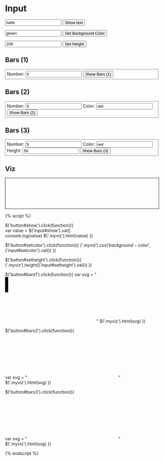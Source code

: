 # Input

<input id="show" type="text" value="hello"/> <button id="show">Show text</button>

<input id="setcolor" type="text" value="green"/> <button id="setcolor">Set Background Color</button>

<input id="setheight" type="text" value="200"/> <button id="setheight">Set Height</button>

## Bars (1)

<div style="border:1px grey solid; padding:5px;">
Number: <input id="bars1-number" type="text" value="5"/>
<button id="bars1">Show Bars (1)</button>
</div>

## Bars (2)

<div style="border:1px grey solid; padding:5px;">
Number: <input id="bars2-number" type="text" value="5"/>
Color:  <input id="bars2-color" type="text" value="red"/>
<button id="bars2">Show Bars (2)</button>
</div>

## Bars (3)

<div style="border:1px grey solid; padding:5px;">
Number: <input id="bars3-number" type="text" value="5"/>
Color:  <input id="bars3-color" type="text" value="red"/>
Height:  <input id="bars3-height" type="text" value="50"/>
<button id="bars3">Show Bars (3)</button>
</div>


## Viz

<div class="myviz" style="width:100%; height:100px; border: 1px black solid;">
</div>


{% script %}

$('button#show').click(function(){    
    var value = $('input#show').val()    
    console.log(value)
    $('.myviz').html(value)
})

$('button#setcolor').click(function(){
    $('.myviz').css('background-color',$('input#setcolor').val())
})

$('button#setheight').click(function(){
    $('.myviz').height($('input#setheight').val())
})


$('button#bars1').click(function(){
    var svg = "<svg>"
    for (i=0; i < $('input#bars1-number').val(); i++) {
        svg += "<rect height='50' width='10' x='" + i * 20 + "'/>"
    }
    svg += "</svg>"
    $('.myviz').html(svg)
})

$('button#bars2').click(function(){    
    var svg = "<svg>"
    for (i=0; i < $('input#bars2-number').val(); i++) {
        svg += "<rect height='50' width='10' x='" + i * 20 + "' style='fill:" + $('input#bars2-color').val() + "'/>"
    }
    svg += "</svg>"
    $('.myviz').html(svg)
})

$('button#bars3').click(function(){    
    var svg = "<svg>"
    for (i=0; i < $('input#bars3-number').val(); i++) {
        svg += "<rect height='" + $('input#bars3-height').val()
        svg += "' width='10' x='" + i * 20
        svg += "' style='fill:" + $('input#bars3-color').val() + "'/>"
    }
    svg += "</svg>"
    $('.myviz').html(svg)
})

{% endscript %}
